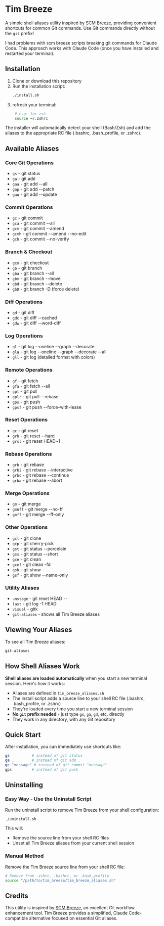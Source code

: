 # Tim Breeze

A simple shell aliases utility inspired by SCM Breeze, providing convenient shortcuts for common Git commands. Use Git commands directly without the `git` prefix!

I had problems with scm breeze scripts breaking git commands for Claude Code. This approach works with Claude Code (once you have installed and restarted your terminal).

## Installation

1. Clone or download this repository
2. Run the installation script:
   ```bash
   ./install.sh
   ```
3. refresh your terminal:
   ```bash
    # e.g: for zsh
    source ~/.zshrc
   ```

The installer will automatically detect your shell (Bash/Zsh) and add the aliases to the appropriate RC file (.bashrc, .bash_profile, or .zshrc).

## Available Aliases

### Core Git Operations

- `gs` - git status
- `ga` - git add
- `gaa` - git add --all
- `gap` - git add --patch
- `gau` - git add --update

### Commit Operations

- `gc` - git commit
- `gca` - git commit --all
- `gcm` - git commit --amend
- `gcmh` - git commit --amend --no-edit
- `gch` - git commit --no-verify

### Branch & Checkout

- `gco` - git checkout
- `gb` - git branch
- `gba` - git branch --all
- `gbm` - git branch --move
- `gbd` - git branch --delete
- `gbD` - git branch -D (force delete)

### Diff Operations

- `gd` - git diff
- `gdc` - git diff --cached
- `gdw` - git diff --word-diff

### Log Operations

- `gl` - git log --oneline --graph --decorate
- `gla` - git log --oneline --graph --decorate --all
- `gll` - git log (detailed format with colors)

### Remote Operations

- `gf` - git fetch
- `gfa` - git fetch --all
- `gpl` - git pull
- `gplr` - git pull --rebase
- `gps` - git push
- `gpsf` - git push --force-with-lease

### Reset Operations

- `gr` - git reset
- `grh` - git reset --hard
- `grsl` - git reset HEAD~1

### Rebase Operations

- `grb` - git rebase
- `grbi` - git rebase --interactive
- `grbc` - git rebase --continue
- `grba` - git rebase --abort

### Merge Operations

- `gm` - git merge
- `gmnff` - git merge --no-ff
- `gmff` - git merge --ff-only

### Other Operations

- `gcl` - git clone
- `gcp` - git cherry-pick
- `gst` - git status --porcelain
- `gss` - git status --short
- `gce` - git clean
- `gcef` - git clean -fd
- `gsh` - git show
- `gsf` - git show --name-only

### Utility Aliases

- `unstage` - git reset HEAD --
- `last` - git log -1 HEAD
- `visual` - gitk
- `git-aliases` - shows all Tim Breeze aliases

## Viewing Your Aliases

To see all Tim Breeze aliases:

```bash
git-aliases
```

## How Shell Aliases Work

**Shell aliases are loaded automatically** when you start a new terminal session. Here's how it works:

- Aliases are defined in `tim_breeze_aliases.sh`
- The install script adds a source line to your shell RC file (.bashrc, .bash_profile, or .zshrc)
- They're loaded every time you start a new terminal session
- **No `git` prefix needed** - just type `gs`, `ga`, `gd`, etc. directly
- They work in any directory, with any Git repository

## Quick Start

After installation, you can immediately use shortcuts like:

```bash
gs          # instead of git status
ga .        # instead of git add .
gc "message" # instead of git commit "message"
gps         # instead of git push
```

## Uninstalling

### Easy Way - Use the Uninstall Script

Run the uninstall script to remove Tim Breeze from your shell configuration:

```bash
./uninstall.sh
```

This will:

- Remove the source line from your shell RC files
- Unset all Tim Breeze aliases from your current shell session

### Manual Method

Remove the Tim Breeze source line from your shell RC file:

```bash
# Remove from .zshrc, .bashrc, or .bash_profile
source "/path/to/tim_breeze/tim_breeze_aliases.sh"
```

## Credits

This utility is inspired by [SCM Breeze](https://github.com/scmbreeze/scm_breeze?), an excellent Git workflow enhancement tool. Tim Breeze provides a simplified, Claude Code-compatible alternative focused on essential Git aliases.
